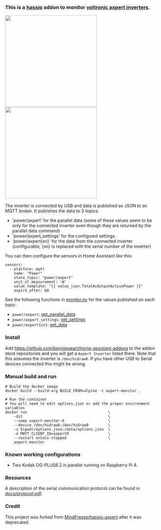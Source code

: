 ### This is a [hassio](https://hass.io) addon to monitor [voltronic axpert inverters](https://voltronicpower.com/en-US/Product/PV-Inverter).

<img src="https://voltronicpower.com/Content/images/product/20210803170137.jpg" width="300" /><img src="https://voltronicpower.com/Content/images/product/20210416171458.jpg" width="300" />

The inverter is connected by USB and data is published as JSON to an MQTT broker. It publishes the data to 3 topics:

- 'power/axpert' for the parallel data (some of these values seem to be only for the connected inverter even though they are returned by the parallel data command)
- 'power/axpert_settings' for the configured settings
- 'power/axpert{sn}' for the data from the connected inverter (configurable, {sn} is replaced with the serial number of the inverter)

You can then configure the sensors in Home Assistant like this:

```
sensors:
  - platform: mqtt
    name: "Power"
    state_topic: "power/axpert"
    unit_of_measurement: 'W'
    value_template: "{{ value_json.TotalAcOutputActivePower }}"
    expire_after: 60
```

See the following functions in [monitor.py](./monitor.py) for the values published on each topic:
- `power/axpert`: [get_parallel_data](./monitor.py#:~:text=def%20get_parallel_data)
- `power/axpert_settings`: [get_settings](./monitor.py#:~:text=def%20get_settings)
- `power/axpert{sn}`: [get_data](./monitor.py#:~:text=def%20get_data)

### Install

Add https://github.com/bennieswart/home-assistant-addons to the addon store repositories and you will get a `Axpert Inverter` listed there.
Note that this assumes the inverter is `/dev/hidraw0`. If you have other USB to Serial devices connected this might be wrong.

### Manual build and run

```
# Build the docker image
docker build --build-arg BUILD_FROM=alpine -t axpert-monitor .

# Run the container
# You will need to edit options.json or add the proper environment variables
docker run                                     \
    -dit                                       \
    --name axpert-monitor-0                    \
    --device /dev/hidraw0:/dev/hidraw0         \
    -v $(pwd)/options.json:/data/options.json  \
    -e MQTT_CLIENT_ID=axpert0                  \
    --restart unless-stopped                   \
    axpert-monitor
```

### Known working configurations

- Two Kodak OG-PLUS6.2 in parallel running on Raspberry Pi 4.

### Resources

A description of the serial communication protocol can be found in [docs/protocol.pdf](docs/protocol.pdf).

### Credit
This project was forked from [MindFreeze/hassio-axpert](https://github.com/MindFreeze/hassio-axpert) after it was deprecated.
